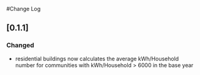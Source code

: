 #Change Log


## [0.1.1]
### Changed
- residential buildings now calculates the average kWh/Household number for communities with kWh/Household > 6000 in the base year
